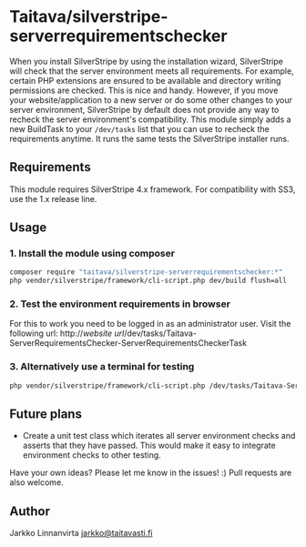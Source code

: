 # Taitava/silverstripe-serverrequirementschecker

When you install SilverStripe by using the installation wizard, SilverStripe will check that the server environment meets all requirements. For example, certain PHP extensions are ensured to be available and directory writing permissions are checked. This is nice and handy. However, if you move your website/application to a new server or do some other changes to your server environment, SilverStripe by default does not provide any way to recheck the server environment's compatibility. This module simply adds a new BuildTask to your `/dev/tasks` list that you can use to recheck the requirements anytime. It runs the same tests the SilverStripe installer runs.

## Requirements

This module requires SilverStripe 4.x framework. For compatibility with SS3, use the 1.x release line.

## Usage

### 1. Install the module using composer
```bash
composer require "taitava/silverstripe-serverrequirementschecker:*"
php vendor/silverstripe/framework/cli-script.php dev/build flush=all
```

### 2. Test the environment requirements in browser

For this to work you need to be logged in as an administrator user. Visit the following url: http://*website url*/dev/tasks/Taitava-ServerRequirementsChecker-ServerRequirementsCheckerTask

### 3. Alternatively use a terminal for testing

```bash
php vendor/silverstripe/framework/cli-script.php /dev/tasks/Taitava-ServerRequirementsChecker-ServerRequirementsCheckerTask
```


## Future plans
 - Create a unit test class which iterates all server environment checks and asserts that they have passed. This would make it easy to integrate environment checks to other testing.

Have your own ideas? Please let me know in the issues! :) Pull requests are also welcome.

## Author

Jarkko Linnanvirta
jarkko@taitavasti.fi